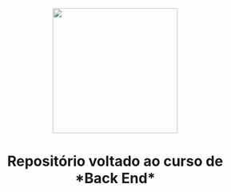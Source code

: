 <div align=center>
<img src="https://upload.wikimedia.org/wikipedia/commons/8/8c/SENAI_S%C3%A3o_Paulo_logo.png" width="250" >
 
<h1>Repositório voltado ao curso de <strong>*Back End*</strong></h1>
 </div>
